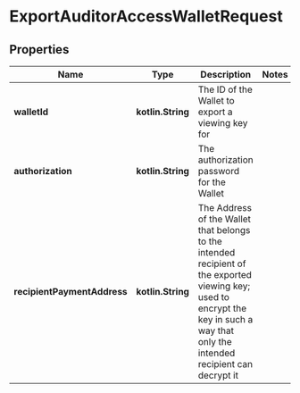 
# ExportAuditorAccessWalletRequest

## Properties
Name | Type | Description | Notes
------------ | ------------- | ------------- | -------------
**walletId** | **kotlin.String** | The ID of the Wallet to export a viewing key for | 
**authorization** | **kotlin.String** | The authorization password for the Wallet | 
**recipientPaymentAddress** | **kotlin.String** | The Address of the Wallet that belongs to the intended recipient of the exported viewing key; used to encrypt the key in such a way that only the intended recipient can decrypt it | 



